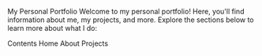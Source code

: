 My Personal Portfolio
Welcome to my personal portfolio! Here, you'll find information about me, my projects, and more. Explore the sections below to learn more about what I do:

Contents
  Home
  About
  Projects

